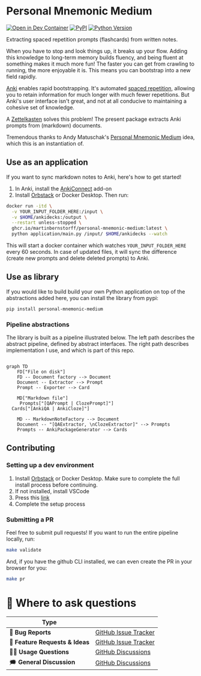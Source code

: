 # Personal Mnemonic Medium

[![Open in Dev Container](https://img.shields.io/static/v1?label=Dev%20Containers&message=Open&color=blue&logo=visualstudiocode)][dev container]
[![PyPI](https://img.shields.io/pypi/v/personal-mnemonic-medium.svg)][pypi status]
[![Python Version](https://img.shields.io/pypi/pyversions/personal-mnemonic-medium)][pypi status]

[dev container]: https://vscode.dev/redirect?url=vscode://ms-vscode-remote.remote-containers/cloneInVolume?url=https://github.com/MartinBernstorff/personal-mnemonic-medium/
[pypi status]: https://pypi.org/project/personal-mnemonic-medium/
[documentation]: https://MartinBernstorff.github.io/personal-mnemonic-medium/


<!-- start short-description -->

Extracting spaced repetition prompts (flashcards) from written notes.

When you have to stop and look things up, it breaks up your flow. Adding this knowledge to long-term memory builds fluency, and being fluent at something makes it much more fun! The faster you can get from crawling to running, the more enjoyable it is. This means you can bootstrap into a new field rapidly.  

[Anki](https://apps.ankiweb.net) enables rapid bootstrapping. It's automated [spaced repetition](https://notes.andymatuschak.org/Spaced_repetition_memory_systems_make_memory_a_choice), allowing you to retain information for much longer with much fewer repetitions. But Anki's user interface isn't great, and not at all conducive to maintaining a cohesive set of knowledge.

A [Zettelkasten](https://medium.com/@martinbernstorf/why-you-need-an-idea-management-system-defb5de44746) solves this problem! The present package extracts Anki prompts from (markdown) documents.

Tremendous thanks to Andy Matuschak's [Personal Mnemonic Medium](https://notes.andymatuschak.org/The_mnemonic_medium_can_be_extended_to_one%E2%80%99s_personal_notes) idea, which this is an instantiation of.

<!-- end short-description -->

## Use as an application
If you want to sync markdown notes to Anki, here's how to get started!

1. In Anki, install the [AnkiConnect](https://ankiweb.net/shared/info/2055492159) add-on
2. Install [Orbstack](https://orbstack.dev/) or Docker Desktop. Then run:
```bash
docker run -itd \
  -v YOUR_INPUT_FOLDER_HERE:/input \
  -v $HOME/ankidecks:/output \
  --restart unless-stopped \
  ghcr.io/martinbernstorff/personal-mnemonic-medium:latest \
  python application/main.py /input/ $HOME/ankidecks --watch
```

This will start a docker container which watches `YOUR_INPUT_FOLDER_HERE` every 60 seconds. In case of updated files, it will sync the difference (create new prompts and delete deleted prompts) to Anki.

## Use as library
If you would like to build build your own Python application on top of the abstractions added here, you can install the library from pypi:
```bash
pip install personal-mnemonic-medium
```


### Pipeline abstractions
The library is built as a pipeline illustrated below. The left path describes the abstract pipeline, defined by abstract interfaces. The right path describes implementation I use, and which is part of this repo. 

```mermaid

graph TD 
	FD["File on disk"]
	FD -- Document factory --> Document
	Document -- Extractor --> Prompt
	Prompt -- Exporter --> Card 
 
	MD["Markdown file"]
	 Prompts["[QAPrompt | ClozePrompt]"]
  Cards["[AnkiQA | AnkiCloze]"]
 
	MD -- MarkdownNoteFactory --> Document
	Document -- "[QAExtractor, \nClozeExtractor]" --> Prompts
	Prompts -- AnkiPackageGenerator --> Cards
 ```

## Contributing
### Setting up a dev environment
1. Install [Orbstack](https://orbstack.dev/) or Docker Desktop. Make sure to complete the full install process before continuing.
2. If not installed, install VSCode
3. Press this [link](https://vscode.dev/redirect?url=vscode://ms-vscode-remote.remote-containers/cloneInVolume?url=https://github.com/MartinBernstorff/personal-mnemonic-medium/)
4. Complete the setup process

### Submitting a PR
Feel free to submit pull requests! If you want to run the entire pipeline locally, run:

```bash
make validate
```

And, if you have the github CLI installed, we can even create the PR in your browser for you:
```bash
make pr
```

# 💬 Where to ask questions

| Type                           |                        |
| ------------------------------ | ---------------------- |
| 🚨 **Bug Reports**              | [GitHub Issue Tracker] |
| 🎁 **Feature Requests & Ideas** | [GitHub Issue Tracker] |
| 👩‍💻 **Usage Questions**          | [GitHub Discussions]   |
| 🗯 **General Discussion**       | [GitHub Discussions]   |

[github issue tracker]: https://github.com/MartinBernstorff/personal-mnemonic-medium/issues
[github discussions]: https://github.com/MartinBernstorff/personal-mnemonic-medium/discussions

